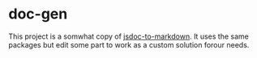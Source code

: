 # doc-gen

This project is a somwhat copy of [jsdoc-to-markdown](https://github.com/jsdoc2md/jsdoc-to-markdown). It uses the same packages but edit some part to work as a custom solution forour needs.